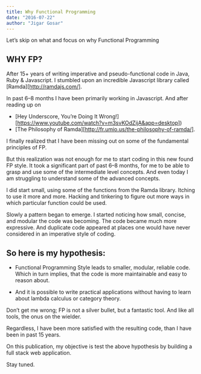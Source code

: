 ```yaml
---
title: Why Functional Programming
date: "2016-07-22"
author: "Jigar Gosar"
---
```


Let’s skip on what and focus on why Functional Programming

## WHY FP?

After 15+ years of writing imperative and pseudo-functional code in Java, Ruby & Javascript. I stumbled upon an incredible Javascript library called [Ramda][http://ramdajs.com/].

In past 6–8 months I have been primarily working in Javascript. And after reading up on

* [Hey Underscore, You’re Doing It Wrong!][https://www.youtube.com/watch?v=m3svKOdZijA&app=desktop])
* [The Philosophy of Ramda][http://fr.umio.us/the-philosophy-of-ramda/].


I finally realized that I have been missing out on some of the fundamental principles of FP.

But this realization was not enough for me to start coding in this new found FP style. It took a significant part of past 6–8 months, for me to be able to grasp and use some of the intermediate level concepts. And even today I am struggling to understand some of the advanced concepts.

I did start small, using some of the functions from the Ramda library. Itching to use it more and more. Hacking and tinkering to figure out more ways in which particular function could be used.

Slowly a pattern began to emerge. I started noticing how small, concise, and modular the code was becoming. The code became much more expressive. And duplicate code appeared at places one would have never considered in an imperative style of coding.

## So here is my hypothesis:

* Functional Programming Style leads to smaller, modular, reliable code. Which in turn implies, that the code is more maintainable and easy to reason about.

* And it is possible to write practical applications without having to learn about lambda calculus or category theory.

Don’t get me wrong; FP is not a silver bullet, but a fantastic tool. And like all tools, the onus on the wielder.

Regardless, I have been more satisfied with the resulting code, than I have been in past 15 years.

On this publication, my objective is test the above hypothesis by building a full stack web application.

Stay tuned.
